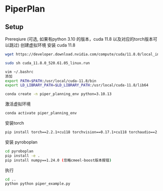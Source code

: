 # PiperPlan

## Setup
Prereqiure (可选, 如果有python 3.10 的版本，cuda 11.8 以及对应的torch版本可以跳过)
创建虚拟环境 
安装 cuda 11.8
``` bash
wget https://developer.download.nvidia.com/compute/cuda/11.8.0/local_installers/cuda_11.8.0_520.61.05_linux.run

sudo sh cuda_11.8.0_520.61.05_linux.run

vim ~/.bashrc
添加
export PATH=$PATH:/usr/local/cuda-11.8/bin
export LD_LIBRARY_PATH=$LD_LIBRARY_PATH:/usr/local/cuda-11.8/lib64
```

```bash
conda create -n piper_planning_env python=3.10.13
```
激活虚拟环境
```bash
conda activate piper_planning_env
```

安装torch
```bash
pip install torch==2.2.1+cu118 torchvision==0.17.1+cu118 torchaudio==2.2.1 --index-url https://download.pytorch.org/whl/cu118
```
安装 pyroboplan
```bash
cd pyroboplan
pip install -e .
pip install numpy==1.24.0 (忽略cmeel-boost版本报错)
```

执行
```bash
cd ..
python python piper_example.py
```

